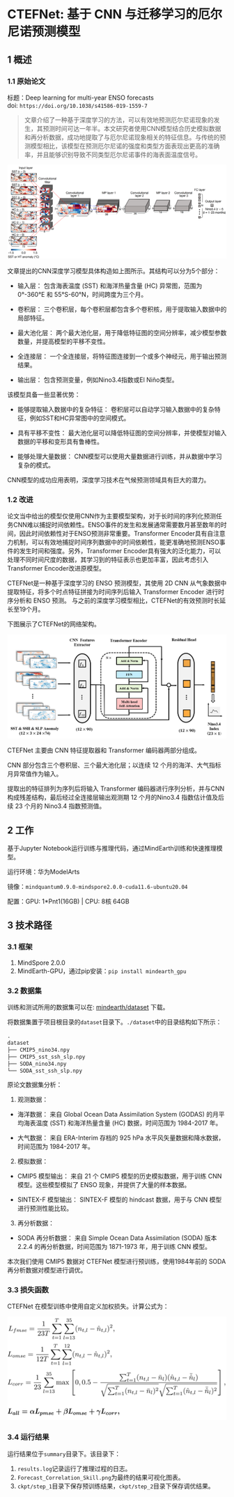 # CTEFNet: 基于 CNN 与迁移学习的厄尔尼诺预测模型

## 1 概述

### 1.1 原始论文

标题：Deep learning for multi-year ENSO forecasts  
doi: `https://doi.org/10.1038/s41586-019-1559-7`

> 文章介绍了一种基于深度学习的方法，可以有效地预测厄尔尼诺现象的发生，其预测时间可达一年半。本文研究者使用CNN模型结合历史模拟数据和再分析数据，成功地提取了与厄尔尼诺现象相关的特征信息。与传统的预测模型相比，该模型在预测厄尔尼诺的强度和类型方面表现出更高的准确率，并且能够识别导致不同类型厄尔尼诺事件的海表面温度信号。

![origin_cnn_model](images/Origin_CNN_Model.png)

文章提出的CNN深度学习模型具体构造如上图所示。其结构可以分为5个部分：

- 输入层： 包含海表温度 (SST) 和海洋热量含量 (HC) 异常图，范围为 0°-360°E 和 55°S-60°N，时间跨度为三个月。

- 卷积层： 三个卷积层，每个卷积层都包含多个卷积核，用于提取输入数据中的局部特征。

- 最大池化层： 两个最大池化层，用于降低特征图的空间分辨率，减少模型参数数量，并提高模型的平移不变性。

- 全连接层： 一个全连接层，将特征图连接到一个或多个神经元，用于输出预测结果。

- 输出层： 包含预测变量，例如Nino3.4指数或El Niño类型。

该模型具备一些显著优势：

- 能够提取输入数据中的复杂特征： 卷积层可以自动学习输入数据中的复杂特征，例如SST和HC异常图中的空间模式。

- 具有平移不变性： 最大池化层可以降低特征图的空间分辨率，并使模型对输入数据的平移和变形具有鲁棒性。

- 能够处理大量数据： CNN模型可以使用大量数据进行训练，并从数据中学习复杂的模式。

CNN模型的成功应用表明，深度学习技术在气候预测领域具有巨大的潜力。

### 1.2 改进

论文当中给出的模型仅使用CNN作为主要模型架构，对于长时间的序列化预测任务CNN难以捕捉时间依赖性。ENSO事件的发生和发展通常需要数月甚至数年的时间，因此时间依赖性对于ENSO预测非常重要。Transformer Encoder具有自注意力机制，可以有效地捕捉时间序列数据中的时间依赖性，能更准确地预测ENSO事件的发生时间和强度。另外，Transformer Encoder具有强大的泛化能力，可以处理不同时间尺度的数据，其学习到的特征表示也更加丰富，因此考虑引入Transformer Encoder改进原模型。

CTEFNet是一种基于深度学习的 ENSO 预测模型，其使用 2D CNN 从气象数据中提取特征，将多个时点特征拼接为时间序列后输入 Transformer Encoder 进行时序分析和 ENSO 预测。
与之前的深度学习模型相比，CTEFNet的有效预测时长延长至19个月。

下图展示了CTEFNet的网络架构。

![ctefnet](images/CTEFNet.png)

CTEFNet 主要由 CNN 特征提取器和 Transformer 编码器两部分组成。

CNN 部分包含三个卷积层、三个最大池化层；以连续 12 个月的海洋、大气指标月异常值作为输入。

提取出的特征排列为序列后将输入 Transformer 编码器进行序列分析，并与CNN构成残差结构，最后经过全连接层输出观测期 12 个月的Nino3.4 指数估计值及后续 23 个月的 Nino3.4 指数预测值。

## 2 工作

基于Jupyter Notebook运行训练与推理代码，通过MindEarth训练和快速推理模型。  

运行环境：华为ModelArts

镜像：`mindquantum0.9.0-mindspore2.0.0-cuda11.6-ubuntu20.04`  

配置：GPU: 1*Pnt1(16GB) | CPU: 8核 64GB  

## 3 技术路径

### 3.1 框架

1. MindSpore 2.0.0
2. MindEarth-GPU，通过pip安装：`pip install mindearth_gpu`

### 3.2 数据集

训练和测试所用的数据集可以在: [mindearth/dataset](https://download-mindspore.osinfra.cn/mindscience/mindearth/dataset/enso_dataset.zip) 下载。

将数据集置于项目根目录的`dataset`目录下。`./dataset`中的目录结构如下所示：

```
.
dataset
├── CMIP5_nino34.npy
├── CMIP5_sst_ssh_slp.npy
├── SODA_nino34.npy
└── SODA_sst_ssh_slp.npy
```

原论文数据集分析：

1. 观测数据：

- 海洋数据： 来自 Global Ocean Data Assimilation System (GODAS) 的月平均海表温度 (SST) 和海洋热量含量 (HC) 数据，时间范围为 1984-2017 年。

- 大气数据： 来自 ERA-Interim 存档的 925 hPa 水平风矢量数据和降水数据，时间范围为 1984-2017 年。

2. 模拟数据：

- CMIP5 模型输出： 来自 21 个 CMIP5 模型的历史模拟数据，用于训练 CNN 模型。这些模型模拟了 ENSO 现象，并提供了大量的样本数据。

- SINTEX-F 模型输出： SINTEX-F 模型的 hindcast 数据，用于与 CNN 模型进行预测性能比较。

3. 再分析数据：

- SODA 再分析数据： 来自 Simple Ocean Data Assimilation (SODA) 版本 2.2.4 的再分析数据，时间范围为 1871-1973 年，用于训练 CNN 模型。

本次我们使用 CMIP5 数据对 CTEFNet 模型进行预训练，使用1984年前的 SODA 再分析数据对模型进行调优。

### 3.3 损失函数

CTEFNet 在模型训练中使用自定义加权损失。计算公式为：

![loss_func](images/Loss.png)

### 3.4 运行结果

运行结果位于`summary`目录下。该目录下：

1. `results.log`记录运行了推理过程的日志。
2. `Forecast_Correlation_Skill.png`为最终的结果可视化图表。
3. `ckpt/step_1`目录下保存预训练结果，`ckpt/step_2`目录下保存调优结果。
